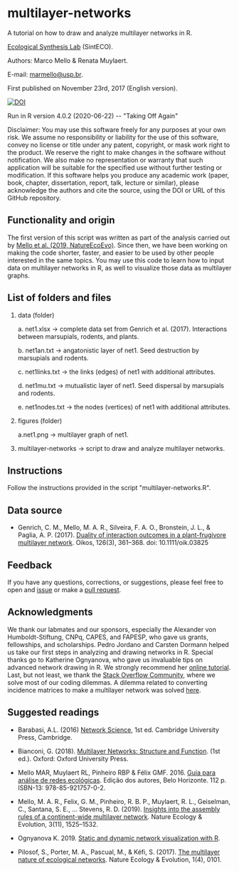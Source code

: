 # multilayer-networks

A tutorial on how to draw and analyze multilayer networks in R.

[Ecological Synthesis Lab](https://marcomellolab.wordpress.com) (SintECO).

Authors: Marco Mello & Renata Muylaert.

E-mail: marmello@usp.br. 

First published on November 23rd, 2017 (English version).

[![DOI](https://zenodo.org/badge/DOI/10.5281/zenodo.4122503.svg)](https://doi.org/10.5281/zenodo.4122503)

Run in R version 4.0.2 (2020-06-22) -- "Taking Off Again"

Disclaimer: You may use this software freely for any purposes at your own risk. We assume no responsibility or liability for the use of this software, convey no license or title under any patent, copyright, or mask work right to the product. We reserve the right to make changes in the software without notification. We also make no representation or warranty that such application will be suitable for the specified use without further testing or modification. If this software helps you produce any academic work (paper, book, chapter, dissertation, report, talk, lecture or similar), please acknowledge the authors and cite the source, using the DOI or URL of this GitHub repository.


## Functionality and origin

The first version of this script was written as part of the analysis carried out by [Mello et al. (2019, NatureEcoEvo)](https://doi.org/10.1038/s41559-019-1002-3). Since then, we have been working on making the code shorter, faster, and easier to be used by other people interested in the same topics. You may use this code to learn how to input data on multilayer networks in R, as well to visualize those data as multilayer graphs.


## List of folders and files

1. data (folder)

    a. net1.xlsx -> complete data set from Genrich et al. (2017). Interactions between marsupials, rodents, and plants.

    b. net1an.txt -> angatonistic layer of net1. Seed destruction by marsupials and rodents.

    c. net1links.txt -> the links (edges) of net1 with additional attributes.

    d. net1mu.txt -> mutualistic layer of net1. Seed dispersal by marsupials and rodents.

    e. net1nodes.txt -> the nodes (vertices) of net1 with additional attributes.


2. figures (folder)

    a.net1.png -> multilayer graph of net1.
    

3. multilayer-networks -> script to draw and analyze multilayer networks.


## Instructions

Follow the instructions provided in the script "multilayer-networks.R".


## Data source

* Genrich, C. M., Mello, M. A. R., Silveira, F. A. O., Bronstein, J. L., & Paglia, A. P. (2017). [Duality of interaction outcomes in a plant-frugivore multilayer network](https://doi.org/10.1111/oik.03825). Oikos, 126(3), 361–368. doi: 10.1111/oik.03825


## Feedback

If you have any questions, corrections, or suggestions, please feel free to open and [issue](https://github.com/marmello77/multilayer-networks/issues) or make a [pull request](https://github.com/marmello77/multilayer-networks/pulls).


## Acknowledgments

We thank our labmates and our sponsors, especially the Alexander von Humboldt-Stiftung, CNPq, CAPES, and FAPESP, who gave us grants, fellowships, and scholarships. Pedro Jordano and Carsten Dormann helped us take our first steps in analyzing and drawing networks in R. Special thanks go to Katherine Ognyanova, who gave us invaluable tips on advanced network drawing in R. We strongly recommend her [online tutorial](http://kateto.net/network-visualization). Last, but not least, we thank the [Stack Overflow Community](https://stackoverflow.com), where we solve most of our coding dilemmas. A dilemma related to converting incidence matrices to make a multilayer network was solved [here](https://stackoverflow.com/questions/64486982/how-to-unite-two-graphs-in-r-to-form-a-multilayer-network).


## Suggested readings

* Barabasi, A.L. (2016) [Network Science](http://barabasi.com/networksciencebook/), 1st ed. Cambridge University Press, Cambridge.

* Bianconi, G. (2018). [Multilayer Networks: Structure and Function](https://amzn.to/31SAdRl). (1st ed.). Oxford: Oxford University Press.

* Mello MAR, Muylaert RL, Pinheiro RBP & Félix GMF. 2016. [Guia para análise de redes ecológicas](https://marcomellolab.wordpress.com/software/). Edição dos autores, Belo Horizonte. 112 p. ISBN-13: 978-85-921757-0-2.

* Mello, M. A. R., Felix, G. M., Pinheiro, R. B. P., Muylaert, R. L., Geiselman, C., Santana, S. E., … Stevens, R. D. (2019). [Insights into the assembly rules of a continent-wide multilayer network](https://doi.org/10.1038/s41559-019-1002-3). Nature Ecology & Evolution, 3(11), 1525–1532.

* Ognyanova K. 2019. [Static and dynamic network visualization with R](http://kateto.net/network-visualization).

* Pilosof, S., Porter, M. A., Pascual, M., & Kéfi, S. (2017). [The multilayer nature of ecological networks](https://doi.org/10.1038/s41559-017-0101). Nature Ecology & Evolution, 1(4), 0101.
